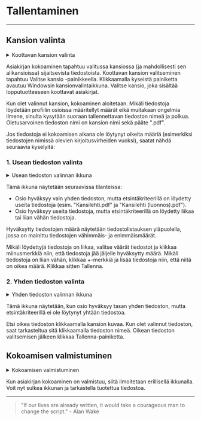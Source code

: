 # Tallentaminen

---

## Kansion valinta

<details>
<summary>Koottavan kansion valinta</summary>
<div class="accordioncontent">

![Koottavan kansion valinnan painike](../../images/compose_saving_button.png)

</div>
</details>

Asiakirjan kokoaminen tapahtuu valitussa kansiossa (ja mahdollisesti sen alikansioissa) sijaitsevista tiedostoista. Koottavan kansion valitseminen tapahtuu Valitse kansio -painikkeella. Klikkaamalla kyseistä painiketta avautuu Windowsin kansionvalintaikkuna. Valitse kansio, joka sisältää lopputuotteeseen koottavat asiakirjat.

Kun olet valinnut kansion, kokoaminen aloitetaan. Mikäli tiedostoja löydetään profiilin osioissa määritellyt määrät eikä muitakaan ongelmia ilmene, sinulta kysytään suoraan tallennettavan tiedoston nimeä ja polkua. Oletusarvoinen tiedoston nimi on kansion nimi sekä pääte ".pdf".

Jos tiedostoja ei kokoamisen aikana ole löytynyt oikeita määriä (esimerkiksi tiedostojen nimissä olevien kirjoitusvirheiden vuoksi), saatat nähdä seuraavia kyselyitä:

### 1. Usean tiedoston valinta

<details>
<summary>Usean tiedoston valinnan ikkuna</summary>
<div class="accordioncontent">

![Usean tiedoston valinnan ikkuna](../../images/compose_saving_multiple_files.png)

</div>
</details>

Tämä ikkuna näytetään seuraavissa tilanteissa:

- Osio hyväksyy vain yhden tiedoston, mutta etsintäkriteerillä on löydetty useita tiedostoja (esim. "Kansilehti.pdf" ja "Kansilehti (luonnos).pdf").
- Osio hyväksyy useita tiedostoja, mutta etsintäkriteerillä on löydetty liikaa tai liian vähän tiedostoja.

Hyväksytty tiedostojen määrä näytetään tiedostolistauksen yläpuolella, jossa on mainittu tiedostojen vähimmäis- ja enimmäismäärät.

Mikäli löydettyjä tiedostoja on liikaa, valitse väärät tiedostot ja klikkaa miinusmerkkiä niin, että tiedostoja jää jäljelle hyväksytty määrä. Mikäli tiedostoja on liian vähän, klikkaa +-merkkiä ja lisää tiedostoja niin, että niitä on oikea määrä. Klikkaa sitten Tallenna.

### 2. Yhden tiedoston valinta

<details>
<summary>Yhden tiedoston valinnan ikkuna</summary>
<div class="accordioncontent">

![Yhden tiedoston valinnan ikkuna](../../images/compose_saving_one_file_missing.png)

</div>
</details>

Tämä ikkuna näytetään, kun osio hyväksyy tasan yhden tiedoston, mutta etsintäkriteerillä ei ole löytynyt yhtään tiedostoa.

Etsi oikea tiedoston klikkaamalla kansion kuvaa. Kun olet valinnut tiedoston, saat tarkasteltua sitä klikkaamalla tiedoston nimeä. Oikean tiedoston valitsemisen jälkeen klikkaa Tallenna-painiketta.

## Kokoamisen valmistuminen

<details>
<summary>Kokoamisen valmistuminen</summary>
<div class="accordioncontent">

![Kokoamisen valmistumisen ilmoitus](../../images/compose_saving_finished.png)

</div>
</details>

Kun asiakirjan kokoaminen on valmistuu, siitä ilmoitetaan erillisellä ikkunalla. Voit nyt sulkea ikkunan ja tarkastella tuotettua tiedostoa.

---

> "If our lives are already written, it would take a courageous man to change the script." - Alan Wake
